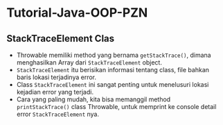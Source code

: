 # Tutorial-Java-OOP-PZN
## StackTraceElement Clas
* Throwable memiliki method yang bernama `getStackTrace()`, dimana menghasilkan Array dari `StackTraceElement` object.
* `StackTraceElement` itu berisikan informasi tentang class, file bahkan baris lokasi terjadinya error.
* Class `StackTraceElement` ini sangat penting untuk menelusuri lokasi kejadian error yang terjadi.
* Cara yang paling mudah, kita bisa memanggil method `printStackTrace()` class Throwable, untuk memprint ke console detail error `StackTraceElement` nya.